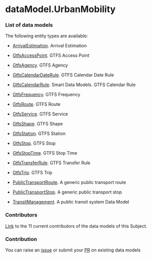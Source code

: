 # dataModel.UrbanMobility

### List of data models

The following entity types are available:
- [ArrivalEstimation](https://github.com/smart-data-models/dataModel.UrbanMobility/blob/master/ArrivalEstimation/README.md). Arrival Estimation

- [GtfsAccessPoint](https://github.com/smart-data-models/dataModel.UrbanMobility/blob/master/GtfsAccessPoint/README.md). GTFS Access Point

- [GtfsAgency](https://github.com/smart-data-models/dataModel.UrbanMobility/blob/master/GtfsAgency/README.md). GTFS Agency

- [GtfsCalendarDateRule](https://github.com/smart-data-models/dataModel.UrbanMobility/blob/master/GtfsCalendarDateRule/README.md). GTFS Calendar Date Rule

- [GtfsCalendarRule](https://github.com/smart-data-models/dataModel.UrbanMobility/blob/master/GtfsCalendarRule/README.md). Smart Data Models. GTFS Calendar Rule

- [GtfsFrequency](https://github.com/smart-data-models/dataModel.UrbanMobility/blob/master/GtfsFrequency/README.md). GTFS Frequency

- [GtfsRoute](https://github.com/smart-data-models/dataModel.UrbanMobility/blob/master/GtfsRoute/README.md). GTFS Route

- [GtfsService](https://github.com/smart-data-models/dataModel.UrbanMobility/blob/master/GtfsService/README.md). GTFS Service

- [GtfsShape](https://github.com/smart-data-models/dataModel.UrbanMobility/blob/master/GtfsShape/README.md). GTFS Shape

- [GtfsStation](https://github.com/smart-data-models/dataModel.UrbanMobility/blob/master/GtfsStation/README.md). GTFS Station

- [GtfsStop](https://github.com/smart-data-models/dataModel.UrbanMobility/blob/master/GtfsStop/README.md). GTFS Stop

- [GtfsStopTime](https://github.com/smart-data-models/dataModel.UrbanMobility/blob/master/GtfsStopTime/README.md). GTFS Stop Time

- [GtfsTransferRule](https://github.com/smart-data-models/dataModel.UrbanMobility/blob/master/GtfsTransferRule/README.md). GTFS Transfer Rule

- [GtfsTrip](https://github.com/smart-data-models/dataModel.UrbanMobility/blob/master/GtfsTrip/README.md). GTFS Trip

- [PublicTransportRoute](https://github.com/smart-data-models/dataModel.UrbanMobility/blob/master/PublicTransportRoute/README.md). A generic public transport route

- [PublicTransportStop](https://github.com/smart-data-models/dataModel.UrbanMobility/blob/master/PublicTransportStop/README.md). A generic public transport stop

- [TransitManagement](https://github.com/smart-data-models/dataModel.UrbanMobility/blob/master/TransitManagement/README.md). A public transit system Data Model



### Contributors
[Link](https://github.com/smart-data-models/dataModel.UrbanMobility/blob/master/CONTRIBUTORS.yaml) to the 11 current contributors of the data models of this Subject.


### Contribution
You can raise an [issue](https://github.com/smart-data-models/dataModel.UrbanMobility/issues) or submit your [PR](https://github.com/smart-data-models/dataModel.UrbanMobility/pulls) on existing data models
